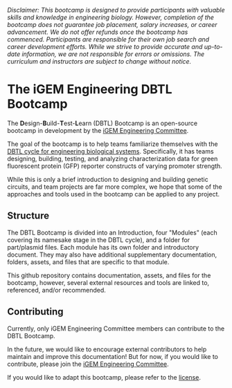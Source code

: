 *Disclaimer: This bootcamp is designed to provide participants with valuable skills and knowledge in engineering biology. However, completion of the bootcamp does not guarantee job placement, salary increases, or career advancement. We do not offer refunds once the bootcamp has commenced. Participants are responsible for their own job search and career development efforts. While we strive to provide accurate and up-to-date information, we are not responsible for errors or omissions. The curriculum and instructors are subject to change without notice.*

# The iGEM Engineering DBTL Bootcamp

The **D**esign-**B**uild-**T**est-**L**earn (DBTL) Bootcamp is an open-source bootcamp in development by the [iGEM Engineering Committee](https://technology.igem.org/engineering-committee). 

The goal of the bootcamp is to help teams familiarize themselves with the [DBTL cycle for engineering biological systems](https://technology.igem.org/engineering/introduction). 
Specifically, it has teams designing, building, testing, and analyzing characterization data for green fluorescent protein (GFP) reporter constructs of varying promoter strength.

While this is only a brief introduction to designing and building genetic circuits, and team projects are far more complex, we hope that some of the approaches and tools used in the bootcamp can be applied to any project. 

## Structure
The DBTL Bootcamp is divided into an Introduction, four "Modules" (each covering its namesake stage in the DBTL cycle), and a folder for part/plasmid files.
Each module has its own folder and introductory document. 
They may also have additional supplementary documentation, folders, assets, and files that are specific to that module.


This github repository contains documentation, assets, and files for the bootcamp, however, several external resources and tools are linked to, referenced, and/or recommended.

## Contributing
Currently, only iGEM Engineering Committee members can contribute to the DBTL Bootcamp. 

In the future, we would like to encourage external contributors to help maintain and improve this documentation! 
But for now, if you would like to contribute, please join the [iGEM Engineering Committee](https://technology.igem.org/engineering-committee).

If you would like to adapt this bootcamp, please refer to the [license](/LICENSE).
